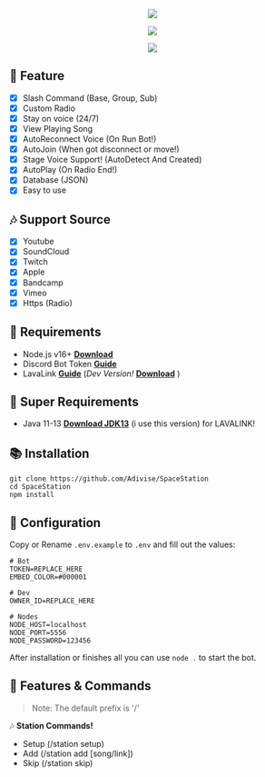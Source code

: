 <p align="center">
<img src="https://capsule-render.vercel.app/api?type=waving&color=gradient&height=200&section=header&text=SpaceStation&fontSize=80&fontAlignY=35&animation=twinkling&fontColor=gradient"/> </a> 
</p>

<p align="center"> 
  <a href="https://discord.gg/SNG3dh3MbR" target="_blank"> <img src="https://discordapp.com/api/guilds/903043706410643496/widget.png?style=banner2"/> </a> 
</p>

<p align="center"> 
  <a href="https://ko-fi.com/nanotect" target="_blank"> <img src="https://ko-fi.com/img/githubbutton_sm.svg"/> </a> 
</p>

## 📑 Feature
- [x] Slash Command (Base, Group, Sub)
- [x] Custom Radio
- [x] Stay on voice (24/7)
- [x] View Playing Song
- [x] AutoReconnect Voice (On Run Bot!)
- [x] AutoJoin (When got disconnect or move!)
- [x] Stage Voice Support! (AutoDetect And Created)
- [x] AutoPlay (On Radio End!)
- [x] Database (JSON)
- [x] Easy to use

## 🎶 Support Source
- [x] Youtube
- [x] SoundCloud
- [x] Twitch
- [x] Apple
- [x] Bandcamp
- [x] Vimeo
- [x] Https (Radio)

## 📎 Requirements

- Node.js v16+ **[Download](https://nodejs.org/en/download/)**
- Discord Bot Token **[Guide](https://discordjs.guide/preparations/setting-up-a-bot-application.html#creating-your-bot)**
- LavaLink **[Guide](https://github.com/freyacodes/lavalink)** (*Dev Version!* **[Download](https://ci.fredboat.com/repository)** )

## 🛑 Super Requirements 

- Java 11-13 **[Download JDK13](http://www.mediafire.com/file/m6gk7aoq96db8g0/file)** (i use this version) for LAVALINK!

## 📚 Installation

```
git clone https://github.com/Adivise/SpaceStation
cd SpaceStation
npm install
```


## 📄 Configuration

Copy or Rename `.env.example` to `.env` and fill out the values:

```.env
# Bot
TOKEN=REPLACE_HERE
EMBED_COLOR=#000001

# Dev
OWNER_ID=REPLACE_HERE

# Nodes
NODE_HOST=localhost
NODE_PORT=5556
NODE_PASSWORD=123456
```

After installation or finishes all you can use `node .` to start the bot.

## 🔩 Features & Commands

> Note: The default prefix is '/'

🎶 **Station Commands!**

- Setup (/station setup)
- Add (/station add [song/link])
- Skip (/station skip)
